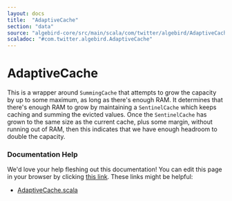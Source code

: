 ```yaml
---
layout: docs
title:  "AdaptiveCache"
section: "data"
source: "algebird-core/src/main/scala/com/twitter/algebird/AdaptiveCache.scala"
scaladoc: "#com.twitter.algebird.AdaptiveCache"
---
```


# AdaptiveCache

This is a wrapper around `SummingCache` that attempts to grow the capacity by up to some maximum, as long as there's enough RAM.  It determines that there's enough RAM to grow by maintaining a `SentinelCache` which keeps caching and summing the evicted values. Once the `SentinelCache` has grown to the same size as the current cache, plus some margin, without running out of RAM, then this indicates that we have enough headroom to double the capacity.

### Documentation Help

We'd love your help fleshing out this documentation! You can edit this page in your browser by clicking [this link](https://github.com/twitter/algebird/edit/develop/docs/src/main/tut/datatypes/summer/adaptive_cache.md). These links might be helpful:

- [AdaptiveCache.scala](https://github.com/twitter/algebird/blob/develop/algebird-core/src/main/scala/com/twitter/algebird/AdaptiveCache.scala)
